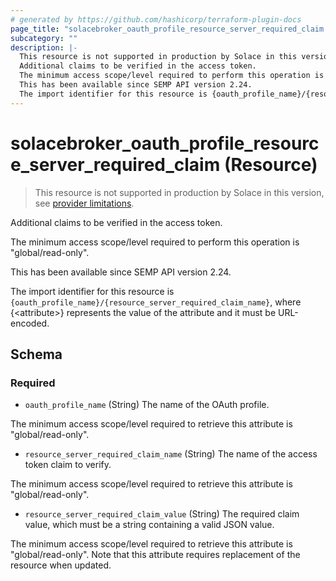 ```yaml
---
# generated by https://github.com/hashicorp/terraform-plugin-docs
page_title: "solacebroker_oauth_profile_resource_server_required_claim Resource - solacebroker"
subcategory: ""
description: |-
  This resource is not supported in production by Solace in this version, see provider limitations.
  Additional claims to be verified in the access token.
  The minimum access scope/level required to perform this operation is "global/read-only".
  This has been available since SEMP API version 2.24.
  The import identifier for this resource is {oauth_profile_name}/{resource_server_required_claim_name}, where {&lt;attribute&gt;} represents the value of the attribute and it must be URL-encoded.
---
```


# solacebroker_oauth_profile_resource_server_required_claim (Resource)

> This resource is not supported in production by Solace in this version, see [provider limitations](https://registry.terraform.io/providers/SolaceProducts/solacebroker/latest/docs#limitations).

Additional claims to be verified in the access token.



The minimum access scope/level required to perform this operation is "global/read-only".

This has been available since SEMP API version 2.24.

The import identifier for this resource is `{oauth_profile_name}/{resource_server_required_claim_name}`, where {&lt;attribute&gt;} represents the value of the attribute and it must be URL-encoded.



<!-- schema generated by tfplugindocs -->
## Schema

### Required

- `oauth_profile_name` (String) The name of the OAuth profile.

The minimum access scope/level required to retrieve this attribute is "global/read-only".
- `resource_server_required_claim_name` (String) The name of the access token claim to verify.

The minimum access scope/level required to retrieve this attribute is "global/read-only".
- `resource_server_required_claim_value` (String) The required claim value, which must be a string containing a valid JSON value.

The minimum access scope/level required to retrieve this attribute is "global/read-only". Note that this attribute requires replacement of the resource when updated.
